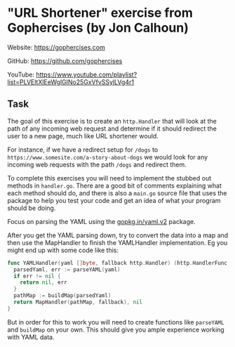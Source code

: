 # "URL Shortener" exercise from Gophercises (by Jon Calhoun)

Website: https://gophercises.com

GitHub: https://github.com/gophercises

YouTube: https://www.youtube.com/playlist?list=PLVEltXlEeWglGINo25GxVfvSSylLVg4r1

## Task
The goal of this exercise is to create an `http.Handler` that will look at the path of any incoming web request and determine if it should redirect the user to a new page, much like URL shortener would.

For instance, if we have a redirect setup for `/dogs` to `https://www.somesite.com/a-story-about-dogs` we would look for any incoming web requests with the path `/dogs` and redirect them.

To complete this exercises you will need to implement the stubbed out methods in `handler.go`. There are a good bit of comments explaining what each method should do, and there is also a `main.go` source file that uses the package to help you test your code and get an idea of what your program should be doing.

Focus on parsing the YAML using the [gopkg.in/yaml.v2](https://godoc.org/gopkg.in/yaml.v2) package. 

After you get the YAML parsing down, try to convert the data into a map and then use the MapHandler to finish the YAMLHandler implementation. Eg you might end up with some code like this:

```go
func YAMLHandler(yaml []byte, fallback http.Handler) (http.HandlerFunc, error) {
  parsedYaml, err := parseYAML(yaml)
  if err != nil {
    return nil, err
  }
  pathMap := buildMap(parsedYaml)
  return MapHandler(pathMap, fallback), nil
}
```

But in order for this to work you will need to create functions like `parseYAML` and `buildMap` on your own. This should give you ample experience working with YAML data.
